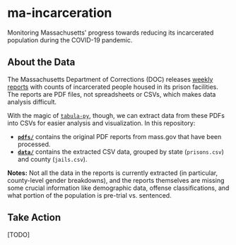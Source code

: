 # ma-incarceration

Monitoring Massachusetts' progress towards reducing its incarcerated population during the COVID-19 pandemic.

## About the Data

The Massachusetts Department of Corrections (DOC) releases [weekly reports](https://www.mass.gov/lists/weekly-inmate-count-2020) with counts of incarcerated people housed in its prison facilities. The reports are PDF files, not spreadsheets or CSVs, which makes data analysis difficult. 

With the magic of [`tabula-py`](https://tabula-py.readthedocs.io), though, we can extract data from these PDFs into CSVs for easier analysis and visualization. In this repository:
- [**`pdfs/`**](https://github.com/jacoblurye/ma-incarceration/tree/master/pdfs) contains the original PDF reports from mass.gov that have been processed.
- [**`data/`**](https://github.com/jacoblurye/ma-incarceration/tree/master/data) contains the extracted CSV data, grouped by state (`prisons.csv`) and county (`jails.csv`).

**Notes:** Not all the data in the reports is currently extracted (in particular, county-level gender breakdowns), and the reports themselves are missing some crucial information like demographic data, offense classifications, and what portion of the population is pre-trial vs. sentenced.

## Take Action

[TODO]